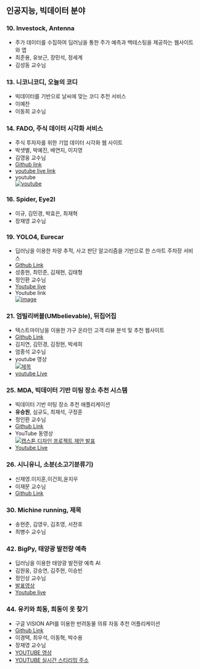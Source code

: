 ## 인공지능, 빅데이터 분야

### 10. Investock, Antenna
- 주가 데이터를 수집하여 딥러닝을 통한 주가 예측과 백테스팅을 제공하는 웹사이트와 앱
- 최준용, 유보근, 장민석, 정세계
- 김성동 교수님

### 13. 니코니코디, 오늘의 코디
- 빅데이터를 기반으로 날씨에 맞는 코디 추천 서비스
- 이예찬
- 이동희 교수님

### 14. FADO, 주식 데이터 시각화 서비스
- 주식 투자자를 위한 기업 데이터 시각화 웹 사이트
- 박샛별, 박예진, 배연지, 이지영
- 김영웅 교수님
- [Github link](https://github.com/TEAM-FADO)
- [youtube live link](https://youtu.be/4sIQwXmi82I)
- youtube <br/>
 [![youtube](https://img.youtube.com/vi/8RY9T0TfvYc/0.jpg)](https://www.youtube.com/watch?v=8RY9T0TfvYc)


### 16. Spider, Eye2I
- 이규, 김민경, 박효은, 최재혁
- 장재영 교수님

### 19. YOLO4, Eurecar
- 딥러닝을 이용한 차량 추적, 사고 판단 알고리즘을 기반으로 한 스마트 주차장 서비스
- [Github Link](https://github.com/sjh50200/capstone.git)
- 성종현, 최민준, 김재현, 김태형
- 정인환 교수님
- [Youtube live](https://youtu.be/MTIj9iVW180)
- Youtube link<br/>
 [![image](https://user-images.githubusercontent.com/68458245/122097516-bbe23d00-ce4a-11eb-815c-2542e6bb7900.png)](https://www.youtube.com/watch?v=makJdGuZ-TE)

### 21. 엄빌리버블(UMbelievable), 뒤집어집
- 텍스트마이닝을 이용한 가구 온라인 고객 리뷰 분석 및 추천 웹사이트 
- [Github Link](https://github.com/Umbelievable)
- 김지연, 김민경, 김정현, 박세희
- 엄종석 교수님
- youtube 영상<br/>
 [![제목](https://img.youtube.com/vi/KlfTK82cCS8/0.jpg)](https://www.youtube.com/watch?v=KlfTK82cCS8)
- [youtube Live](https://youtu.be/T-poQQ6fDVI)

### 25. MDA, 빅데이터 기반 미팅 장소 추천 시스템	
- 빅데이터 기반 미팅 장소 추천 애플리케이션
- **유승원**, 심규도, 최재석, 구정훈
- 정인환 교수님
- [Github Link](https://github.com/Capstone-Medium-Distance-App)
- YouTube 동영상 <br>
[![캡스톤 디자인 프로젝트 제안 발표](https://img.youtube.com/vi/qxeK36ShfQE/0.jpg)](https://www.youtube.com/watch?v=qxeK36ShfQE)
- [Youtube Live](https://youtu.be/QT1ktNucRK0)

### 26. 시니유니, 소분(소고기분류기)
- 신재영.이지훈,이건희,윤지우
- 이재문 교수님
- [Github Link](https://github.com/Shinjaeyoung97/BeefClassifier)

### 30. Michine running, 제목
- 송현준, 김영우, 김초영, 서찬호
- 최병수 교수님

### 42. BigPy, 태양광 발전량 예측
- 딥러닝을 이용한 태양광 발전량 예측 AI
- 김원웅, 강승연, 김주현, 이승빈
- 정인상 교수님
- [발표영상](https://youtu.be/T5jMIs_stw4)
- [Youtube live](https://youtu.be/MizNm6T9PuE)

### 44. 유키와 희동, 희동이 옷 찾기
- 구글 VISION API를 이용한 반려동물 의류 자동 추천 어플리케이션
- [Github Link](https://github.com/parksy0109/FindingDogClothes/releases/tag/v0.1)
- 이경택, 최우석, 이동혁, 박수용
- 장재영 교수님
- [YOUTUBE 영상](https://youtu.be/dG0AUD68SXM)
- [YOUTUBE 실시간 스티리밍 주소](https://www.youtube.com/watch?v=F2VaeIvIj4A)
